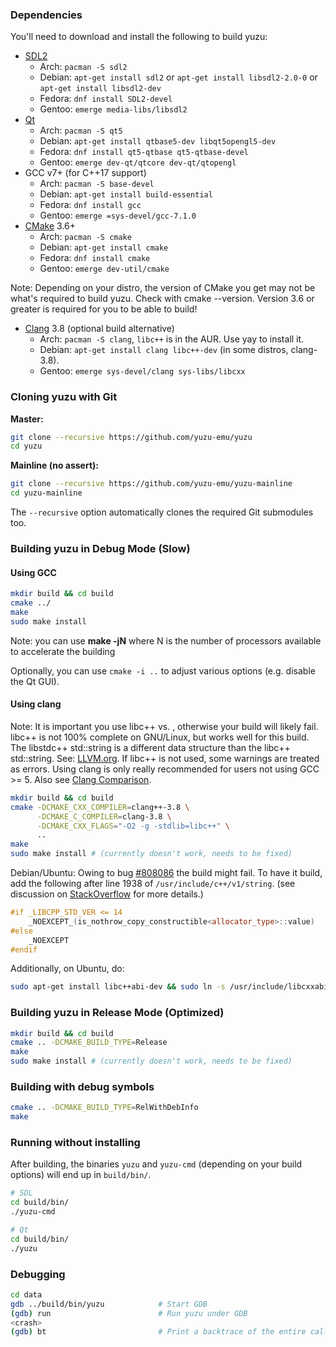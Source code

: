 ### Dependencies

You'll need to download and install the following to build yuzu:

- [SDL2](https://www.libsdl.org/download-2.0.php)
  - Arch: `pacman -S sdl2`
  - Debian: `apt-get install sdl2` or `apt-get install libsdl2-2.0-0` or `apt-get install libsdl2-dev`
  - Fedora: `dnf install SDL2-devel`
  - Gentoo: `emerge media-libs/libsdl2`
- [Qt](http://qt-project.org/downloads)
  - Arch: `pacman -S qt5`
  - Debian: `apt-get install qtbase5-dev libqt5opengl5-dev`
  - Fedora: `dnf install qt5-qtbase qt5-qtbase-devel`
  - Gentoo: `emerge dev-qt/qtcore dev-qt/qtopengl`
- GCC v7+ (for C++17 support)
  - Arch: `pacman -S base-devel`
  - Debian: `apt-get install build-essential`
  - Fedora: `dnf install gcc`
  - Gentoo: `emerge =sys-devel/gcc-7.1.0`
- [CMake](http://www.cmake.org/) 3.6+
  - Arch: `pacman -S cmake`
  - Debian: `apt-get install cmake`
  - Fedora: `dnf install cmake`
  - Gentoo: `emerge dev-util/cmake`

Note: Depending on your distro, the version of CMake you get may not be what's required to build yuzu. Check with cmake --version. Version 3.6 or greater is required for you to be able to build!

- [Clang](https://github.com/llvm-mirror/clang) 3.8 (optional build alternative)
  - Arch: `pacman -S clang`, `libc++` is in the AUR. Use yay to install it.
  - Debian: `apt-get install clang libc++-dev` (in some distros, clang-3.8).
  - Gentoo: `emerge sys-devel/clang sys-libs/libcxx`

### Cloning yuzu with Git

**Master:**

```bash
git clone --recursive https://github.com/yuzu-emu/yuzu
cd yuzu
```

**Mainline (no assert):**

```bash
git clone --recursive https://github.com/yuzu-emu/yuzu-mainline
cd yuzu-mainline
```

The `--recursive` option automatically clones the required Git submodules too.

### Building yuzu in Debug Mode (Slow)

#### Using GCC

```bash
mkdir build && cd build
cmake ../
make
sudo make install
```
Note: you can use **make -jN** where N is the number of processors available to accelerate the building

Optionally, you can use `cmake -i ..` to adjust various options (e.g. disable the Qt GUI).

#### Using clang

Note: It is important you use libc++ vs. , otherwise your build will likely fail. libc++ is not 100% complete on GNU/Linux, but works well for this build. The libstdc++ std::string is a different data structure than the libc++ std::string. See: [LLVM.org](https://llvm.org/svn/llvm-project/www-releases/trunk/3.8.0/projects/libcxx/docs/UsingLibcxx.html). If libc++ is not used, some warnings are treated as errors. Using clang is only really recommended for users not using GCC >= 5. Also see [Clang Comparison](http://clang.llvm.org/comparison.html).

```bash
mkdir build && cd build
cmake -DCMAKE_CXX_COMPILER=clang++-3.8 \
      -DCMAKE_C_COMPILER=clang-3.8 \
      -DCMAKE_CXX_FLAGS="-O2 -g -stdlib=libc++" \
      ..
make
sudo make install # (currently doesn't work, needs to be fixed)
```

Debian/Ubuntu: Owing to bug [#808086](https://bugs.debian.org/cgi-bin/bugreport.cgi?bug=808086) the build might
fail. To have it build, add the following after line 1938 of `/usr/include/c++/v1/string`. (see discussion on
[StackOverflow](http://stackoverflow.com/questions/37096062/get-a-basic-c-program-to-compile-using-clang-on-ubuntu-16)
for more details.)

```cpp
#if _LIBCPP_STD_VER <= 14
    _NOEXCEPT_(is_nothrow_copy_constructible<allocator_type>::value)
#else
    _NOEXCEPT
#endif
```

Additionally, on Ubuntu, do:

```bash
sudo apt-get install libc++abi-dev && sudo ln -s /usr/include/libcxxabi/__cxxabi_config.h /usr/include/c++/v1/__cxxabi_config.h
```

### Building yuzu in Release Mode (Optimized)

```bash
mkdir build && cd build
cmake .. -DCMAKE_BUILD_TYPE=Release
make
sudo make install # (currently doesn't work, needs to be fixed)
```

### Building with debug symbols

```bash
cmake .. -DCMAKE_BUILD_TYPE=RelWithDebInfo
make
```

### Running without installing

After building, the binaries `yuzu` and `yuzu-cmd` (depending on your build options) will end up in `build/bin/`.

```bash
# SDL
cd build/bin/
./yuzu-cmd

# Qt
cd build/bin/
./yuzu
```

### Debugging

```bash
cd data
gdb ../build/bin/yuzu            # Start GDB
(gdb) run                        # Run yuzu under GDB 
<crash>
(gdb) bt                         # Print a backtrace of the entire callstack to see which codepath the crash occurred on
```